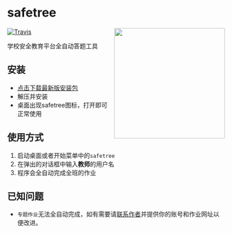 safetree
====

<img align="right" width="256" height="256" src="build/icons/512x512.png">

[![Travis](https://img.shields.io/travis/gucong3000/safetree.svg)](https://travis-ci.org/gucong3000/safetree)

学校安全教育平台全自动答题工具

## 安装

 - [点击下载最新版安装包](https://ci.appveyor.com/api/projects/gucong3000/safetree/artifacts/setup.zip)
 - 解压并安装
 - 桌面出现safetree图标，打开即可正常使用

## 使用方式

 1. 启动桌面或者开始菜单中的`safetree`
 1. 在弹出的对话框中输入**教师**的用户名
 1. 程序会全自动完成全班的作业

## 已知问题

 - `专题作业`无法全自动完成，如有需要请[联系作者](https://github.com/gucong3000/safetree/issues)并提供你的账号和作业网址以便改进。

